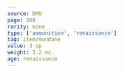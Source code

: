 ```yaml
---
source: DMG
page: 268
rarity: none
type: ['ammunition', 'renaissance']
tag: item/mundane
value: 3 sp
weight: 3.2 oz.
age: renaissance
---
```


